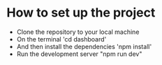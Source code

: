 # How to set up the project

-   Clone the repository to your local machine
-   On the terminal 'cd dashboard'
-   And then install the dependencies 'npm install'
-   Run the development server "npm run dev"
